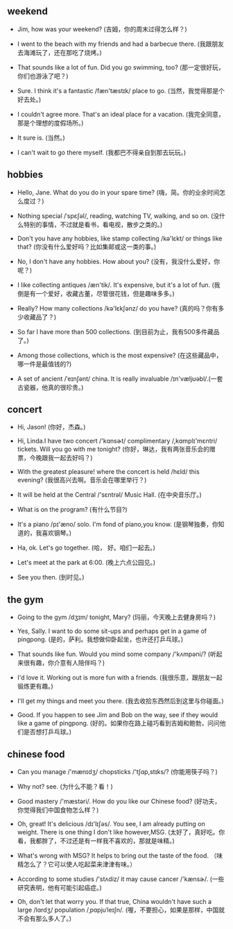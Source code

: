 ## weekend

- Jim, how was your weekend? (吉姆，你的周末过得怎么样？)

* I went to the beach with my friends and had a barbecue there. (我跟朋友去海滩玩了，还在那吃了烧烤。)

- That sounds like a lot of fun. Did you go swimming, too? (那一定很好玩，你们也游泳了吧？)

* Sure. I think it's a fantastic /fæn'tæstɪk/ place to go. (当然，我觉得那是个好去处。)
 
- I couldn't agree more. That's an ideal place for a vacation. (我完全同意，那是个理想的度假场所。)

* It sure is. (当然。)

- I can't wait to go there myself. (我都巴不得亲自到那去玩玩。)

## hobbies

- Hello, Jane. What do you do in your spare time? (嗨，简。你的业余时间怎么度过？)
 
* Nothing special /ˈspɛʃəl/, reading, watching TV, walking, and so on. (没什 么特别的事情，不过就是看书，看电视，散步之类的。)

- Don't you have any hobbies, like stamp collecting /kə'lɛkt/ or things like that? (你没有什么爱好吗？比如集邮或这一类的事。)

* No, I don't have any hobbies. How about you? (没有，我没什么爱好，你呢？)

- I like collecting antiques /æn'tik/. It's expensive, but it's a lot of fun. (我倒是有一个爱好，收藏古董，尽管很花钱，但是趣味多多。)

* Really? How many collections /kə'lɛkʃənz/ do you have? (真的吗？你有多少收藏品了？)

- So far I have more than 500 collections. (到目前为止，我有500多件藏品了。)

* Among those collections, which is the most expensive? (在这些藏品中，哪一件是最值钱的?)

- A set of ancient /ˈeɪnʃənt/ china. It is really invaluable /ɪn'væljʊəbl/.(一套古瓷器，他真的很珍贵。)

## concert

- Hi, Jason! (你好，杰森。)

* Hi, Linda.I have two concert /'kɑnsɚt/ complimentary /,kɑmplɪ'mɛntri/ tickets. Will you go with me tonight? (你好，琳达，我有两张音乐会的赠票，今晚跟我一起去好吗？)

- With the greatest pleasure! where the concert is held /hɛld/ this evening? (我很高兴去啊。音乐会在哪里举行？)

* It will be held at the Central /'sɛntrəl/ Music Hall. (在中央音乐厅。)

- What is on the program? (有什么节目?)

* It's a piano /pɪ'æno/ solo. I'm fond of piano,you know. (是钢琴独奏，你知道的，我喜欢钢琴。)

- Ha, ok. Let's go together. (哈， 好。咱们一起去。)

* Let's meet at the park at 6:00. (晚上六点公园见。)

- See you then. (到时见。)

## the gym

- Going to the gym /dʒɪm/ tonight, Mary? (玛丽，今天晚上去健身房吗？)
 
* Yes, Sally. I want to do some sit-ups and perhaps get in a game of pingpong. (是的，萨利。我想做仰卧起坐，也许还打乒乓球。)

- That sounds like fun. Would you mind some company /'kʌmpəni/? (听起来很有趣，你介意有人陪伴吗？)

* I'd love it. Working out is more fun with a friends. (我很乐意，跟朋友一起锻炼更有趣。)

- I'll get my things and meet you there. (我去收拾东西然后到这里与你碰面。)

* Good. If you happen to see Jim and Bob on the way, see if they would like a game of pingpong. (好的。如果你在路上碰巧看到吉姆和鲍勃，问问他们是否想打乒乓球。)

## chinese food 

- Can you manage /'mænɪdʒ/ chopsticks /'tʃɑp,stɪks/? (你能用筷子吗？)

* Why not? see. (为什么不能？看！)

- Good mastery /'mæstəri/. How do you like our Chinese food? (好功夫，你觉得我们中国食物怎么样？)

* Oh, great! It's delicious /dɪ'lɪʃəs/. You see, I am already putting on weight. There is one thing I don't like however,MSG. (太好了，真好吃。你看，我都胖了，不过还是有一样我不喜欢的，那就是味精。)

- What's wrong with MSG? It helps to bring out the taste of the food. （味精怎么了？它可以使人吃起菜来津津有味。）

* According to some studies /'stʌdiz/ it may cause cancer /'kænsɚ/. (一些研究表明，他有可能引起癌症。)

- Oh, don't let that worry you. If that true, China wouldn't have such a large /lɑrdʒ/ population /ˌpɑpjuˈleɪʃn/. (喔，不要担心，如果是那样，中国就不会有那么多人了。)
